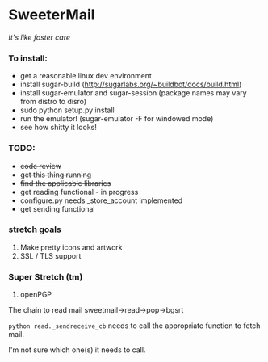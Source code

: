 SweeterMail
===========
_It's like foster care_

### To install:
- get a reasonable linux dev environment
- install sugar-build (http://sugarlabs.org/~buildbot/docs/build.html)
- install sugar-emulator and sugar-session (package names may vary from distro to disro)
- sudo python setup.py install
- run the emulator! (sugar-emulator -F for windowed mode)
- see how shitty it looks!

### TODO:

* ~~code review~~
* ~~get this thing running~~
* ~~find the applicable libraries~~
* get reading functional - in progress
* configure.py needs _store_account implemented
* get sending functional

### stretch goals
1. Make pretty icons and artwork
1. SSL / TLS support
### Super Stretch (tm)
1. openPGP

The chain to read mail
sweetmail->read->pop->bgsrt

`python read._sendreceive_cb` needs to call the appropriate function to fetch mail.

I'm not sure which one(s) it needs to call.
